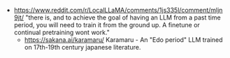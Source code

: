 - https://www.reddit.com/r/LocalLLaMA/comments/1js335l/comment/mljn9jt/ "there is, and to achieve the goal of having an LLM from a past time period, you will need to train it from the ground up. A finetune or continual pretraining wont work."
	- https://sakana.ai/karamaru/ Karamaru - An "Edo period" LLM trained on 17th-19th century japanese literature.